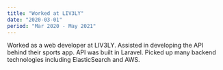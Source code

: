 ```yaml
---
title: "Worked at LIV3LY"
date: "2020-03-01"
period: "Mar 2020 - May 2021"
---
```


Worked as a web developer at LIV3LY. Assisted in developing the API behind their sports app. API was built in Laravel. Picked up many backend technologies including ElasticSearch and AWS.